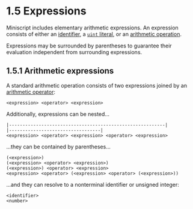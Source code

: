 # 1.5 Expressions
Miniscript includes elementary arithmetic expressions. An expression consists
of either an [identifier][1.1.1], a [`uint` literal][1.1.3.2], or an [arithmetic
operation][1.1.4].

Expressions may be surrounded by parentheses to guarantee their
evaluation independent from surrounding expressions.

## 1.5.1 Arithmetic expressions
A standard arithmetic operation consists of two expressions joined by an [arithmetic
operator][1.1.4]:

    <expression> <operator> <expression>

Additionally, expressions can be nested...

    |----------------------------------------------------------|
    |----------------------------------|
    <expression> <operator> <expression> <operator> <expression>

...they can be contained by parentheses...

    (<expression>)
    (<expression> <operator> <expression>)
    (<expression>) <operator> <expression>
    <expression> <operator> (<expression> <operator> (<expression>))

...and they can resolve to a nonterminal identifier or unsigned integer:

    <identifier>
    <number>

[1.1.1]: 1.1-symbols.md#111-identifiers
[1.1.3.2]: 1.1-symbols.md#1132-unsigned-integer-literals
[1.1.4]: 1.1-symbols.md#114-arithmetic-operators
